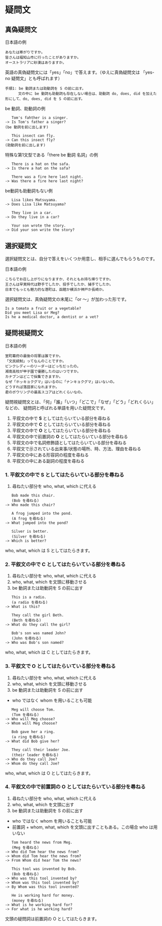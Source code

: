 # 疑問文
## 真偽疑問文

日本語の例
```
あなたは寒がりですか。
皆さんは福知山市に行ったことがありますか。
オーストラリアに砂漠はありますか。
```

英語の真偽疑問文には「yes」「no」で答えます。（ゆえに真偽疑問文は 「yes-no 疑問文」とも呼ばれます）

```text
手順1: be 動詞または助動詞を S の前に出す。
      文の中に be 動詞も助動詞も存在しない場合は、助動詞 do, does, did を加えた形にして、do, does, did を S の前に出す。
```

be 動詞、助動詞の例
```
   Tom's fahther is a singer.
-> Is Tom's father a singer?
(be 動詞を前に出します)

   This insect can fly.
-> Can this insect fly?
(助動詞を前に出します)
```

特殊な第1文型である「there be 動詞 名詞」の例
```
   There is a hat on the safa.
-> Is there a hat on the safa?

   There was a fire here last night.
-> Was there a fire here last night?
```

be動詞も助動詞もない例
```
   Lisa likes Matsuyama.
-> Does Lisa like Matsuyama?

   They live in a car.
-> Do they live in a car?

   Your son wrote the story.
-> Did your son write the story?
```

## 選択疑問文
選択疑問文とは、自分で答えをいくつか用意し、相手に選んでもらうものです。

日本語の例
```
こちらでお召し上がりになりますか、それともお持ち帰りですか。
王さんは早実時代は野手でしたか、投手でしたか、捕手でしたか。
日本でもっとも魅力的な港町は、函館か横浜か神戸か長崎か。
```

選択疑問文は、真偽疑問文の末尾に「or 〜」が加わった形です。
```
Is a tomato a fruit or a vegetable?
Did you meet Lisa or Meg?
Is he a medical doctor, a dentist or a vet?
```

## 疑問視疑問文
日本語の例
```
室町幕府の最後の将軍は誰ですか。
「文民統制」ってなんのことですか。
ピンクレディーのリーダーはどっちだったの。
湘南高校が甲子園で優勝したのはいつですか。
カナブンはどこで採集できますか。
なぜ「ホッキョクグマ」はいるのに「ナンキョクグマ」はいないの。
どうすれば落語家になれますか。
君のボウリングの最高スコアはどれくらいなの。
```

疑問視疑問文とは、「何」「誰」「いつ」「どこで」「なぜ」「どう」「どれくらい」などの、
疑問詞と呼ばれる単語を用いた疑問文です。

1. 平叙文の中で __S__ としてはたらいている部分を尋ねる
2. 平叙文の中で __C__ としてはたらいている部分を尋ねる
3. 平叙文の中で __O__ としてはたらいている部分を尋ねる
4. 平叙文の中で前置詞の __O__ としてはたらいている部分を尋ねる
5. 平叙文の中で名詞修飾語としてはたらいている部分を尋ねる
6. 平叙文で示されている出来事/状態の場所、時、方法、理由を尋ねる
7. 平叙文の中にある形容詞の程度を尋ねる
8. 平叙文の中にある副詞の程度を尋ねる

### 1. 平叙文の中で S としてはたらいている部分を尋ねる

1. 尋ねたい部分を who, what, which に代える

```
   Bob made this chair.
   (Bob を尋ねる)
-> Who made this chair?

   A frog jumped into the pond.
   (A frog を尋ねる)
-> What jumped into the pond?

   Silver is better.
   (Silver を尋ねる)
-> Which is better?
```
who, what, which は S としてはたらきます。

### 2. 平叙文の中で C としてはたらいている部分を尋ねる

1. 尋ねたい部分を who, what, which に代える
2. who, what, which を文頭に移動させる
3. be 動詞または助動詞を S の前に出す

```
   This is a radio.
   (a radio を尋ねる)
-> What is this?

   They call the girl Beth.
   (Beth を尋ねる)
-> What do they call the girl?

   Bob's son was named John?
   (John を尋ねる)
-> Who was Bob's son named?
```
who, what, which は C としてはたらきます。

### 3. 平叙文で O としてはたらいている部分を尋ねる

1. 尋ねたい部分を who, what, which に代える
2. who, what, which を文頭に移動させる
3. be 動詞または助動詞を S の前に出す

* who ではなく whom を用いることも可能

```
   Meg will choose Tom.
   (Tom を尋ねる)
-> Who will Meg choose?
-> Whom will Meg choose?

   Bob gave her a ring.
   (a ring を尋ねる)
-> What did Bob give her?

   They call their leader Joe.
   (their leader を尋ねる)
-> Who do they call Joe?
-> Whom do they call Joe?
```
who, what, which は O としてはたらきます。

### 4. 平叙文の中で前置詞の O としてはたらいている部分を尋ねる

1. 尋ねたい部分を who, what, which に代える
2. who, what, which を文頭に出す
3. be 動詞または助動詞を S の前に出す
* who ではなく whom を用いることも可能
* 前置詞 + whom, what, which を文頭に出すこともある。この場合 who は用いない

```
   Tom heard the news from Meg.
   (Meg を尋ねる)
-> Who did Tom hear the news from?
-> Whom did Tom hear the news from?
-> From Whom did hear Tom the news?

   This tool was invented by Bob.
   (Bob を尋ねる)
-> Who was this tool invented by?
-> Whom was this tool invented by?
-> By Whom was this tool invented?

   He is working hard for money.
   (money を尋ねる)
-> What is he working hard for?
-> For what is he working hard?
```
文頭の疑問詞は前置詞の O としてはたらきます。

